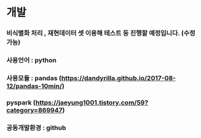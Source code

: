
# 개발 

### 비식별화 처리 , 재현데이터 셋 이용해 테스트 등 진행할 예정입니다. (수정가능)
### 사용언어 : python 
### 사용모듈 : pandas (https://dandyrilla.github.io/2017-08-12/pandas-10min/)
###            pyspark (https://jaeyung1001.tistory.com/59?category=869947)
### 공동개발환경 : github

